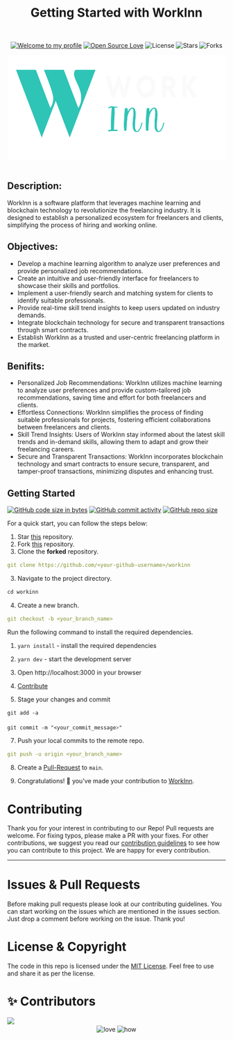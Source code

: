 <h1 align="center">Getting Started with WorkInn</h1> 
<br>

<div align="center">

[![Welcome to my profile](https://img.shields.io/badge/Hello,Programmer!-Welcome-blue.svg?style=flat&logo=github)](https://github.com/ShivangM)
[![Open Source Love](https://badges.frapsoft.com/os/v2/open-source.svg?v=103)](https://github.com/ShivangM/workinn)
![License](https://img.shields.io/badge/License-MIT-red.svg)
![Stars](https://img.shields.io/github/stars/ShivangM/workinn?style=flat&logo=github)
![Forks](https://img.shields.io/github/forks/ShivangM/workinn?style=flat&logo=github)

</div>

<div align="center">
  <img height=240 src="./public/WorkInn Logo Dark.svg" alt="WorkInn Logo">
</div>

<br>

<div align="left">
  <h2>Description:</h2>
    <p>WorkInn is a software platform that leverages machine learning and blockchain technology to revolutionize the freelancing industry. It is designed to establish a personalized ecosystem for freelancers and clients, simplifying the process of hiring and working online.</p>
    <h2>Objectives:</h2>
    <ul>
        <li>Develop a machine learning algorithm to analyze user preferences and provide personalized job recommendations.</li>
        <li>Create an intuitive and user-friendly interface for freelancers to showcase their skills and portfolios.</li>
        <li>Implement a user-friendly search and matching system for clients to identify suitable professionals.</li>
        <li>Provide real-time skill trend insights to keep users updated on industry demands.</li>
        <li>Integrate blockchain technology for secure and transparent transactions through smart contracts.</li>
        <li>Establish WorkInn as a trusted and user-centric freelancing platform in the market.</li>
    </ul>
    <h2>Benifits:</h2>
    <ul>
        <li>Personalized Job Recommendations: WorkInn utilizes machine learning to analyze user preferences and provide custom-tailored job recommendations, saving time and effort for both freelancers and clients.</li>
        <li>Effortless Connections: WorkInn simplifies the process of finding suitable professionals for projects, fostering efficient collaborations between freelancers and clients.</li>
        <li>Skill Trend Insights: Users of WorkInn stay informed about the latest skill trends and in-demand skills, allowing them to adapt and grow their freelancing careers.</li>
        <li>Secure and Transparent Transactions: WorkInn incorporates blockchain technology and smart contracts to ensure secure, transparent, and tamper-proof transactions, minimizing disputes and enhancing trust.</li>
    </ul>
</div>

## **Getting Started**
[![GitHub code size in bytes](https://img.shields.io/github/languages/code-size/ShivangM/workinn?logo=github)](https://ShivangM/workinn/) [![GitHub commit activity](https://img.shields.io/github/commit-activity/m/ShivangM/workinn?color=bluevoilet&logo=github)](https://github.com/ShivangM/workinn/commits/) [![GitHub repo size](https://img.shields.io/github/repo-size/ShivangM/workinn?logo=github)](https://github.com/ShivangM/workinn)

For a quick start, you can follow the steps below:

1. Star <a href="https://github.com/ShivangM/workinn" title="this">this</a> repository.
2. Fork <a href="https://github.com/ShivangM/workinn" title="this">this</a> repository.
3. Clone the **forked** repository.

```yml
git clone https://github.com/<your-github-username>/workinn
```

3. Navigate to the project directory.

```py
cd workinn
```

4. Create a new branch.

```yml
git checkout -b <your_branch_name>
```

Run the following command to install the required dependencies.

1. `yarn install` - install the required dependencies
2. `yarn dev` - start the development server
3. Open http://localhost:3000 in your browser

4. <a href="/CONTRIBUTING.md">Contribute</a>

5. Stage your changes and commit

```css
git add -a

git commit -m "<your_commit_message>"
```

7. Push your local commits to the remote repo.

```yml
git push -u origin <your_branch_name>
```

8. Create a <a href="https://docs.github.com/en/github/collaborating-with-pull-requests/proposing-changes-to-your-work-with-pull-requests/creating-a-pull-request" title="Pull Request">Pull-Request</a> to `main`.

9. Congratulations! 🎉 you've made your contribution to <a href="https://github.com/ShivangM/workinn" title="WorkInn">WorkInn</a>.

<h1 id="contribute">Contributing</h1>

<p>
   Thank you for your interest in contributing to our Repo! Pull requests are welcome. For fixing typos, please make a PR with your fixes. For other contributions, we suggest you read our <a href="https://github.com/ShivangM/workinn/blob/main/contributing.md">contribution guidelines</a> to see how you can contribute to this project. We are happy for every contribution. 
   <hr> 
</p>

<h1 id="prs">Issues & Pull Requests</h1>

Before making pull requests please look at our contributing guidelines. You can start working on the issues which are mentioned in the issues section. Just drop a comment before working on the issue. Thank you!

#  License & Copyright

The code in this repo is licensed under the <a href="https://github.com/ShivangM/workinn/blob/main/LICENSE">MIT License</a>. Feel free to use and share it as per the license.

# ✨ Contributors

<a href="https://github.com/ShivangM/workinn/graphs/contributors">
  <img src="https://contrib.rocks/image?repo=ShivangM/workinn" />
</a>


<div align="center">
 <img src="https://forthebadge.com/images/badges/built-with-love.svg" alt="love" />
 <img src="https://forthebadge.com/images/badges/thats-how-they-get-you.svg" alt="how">
</div>
